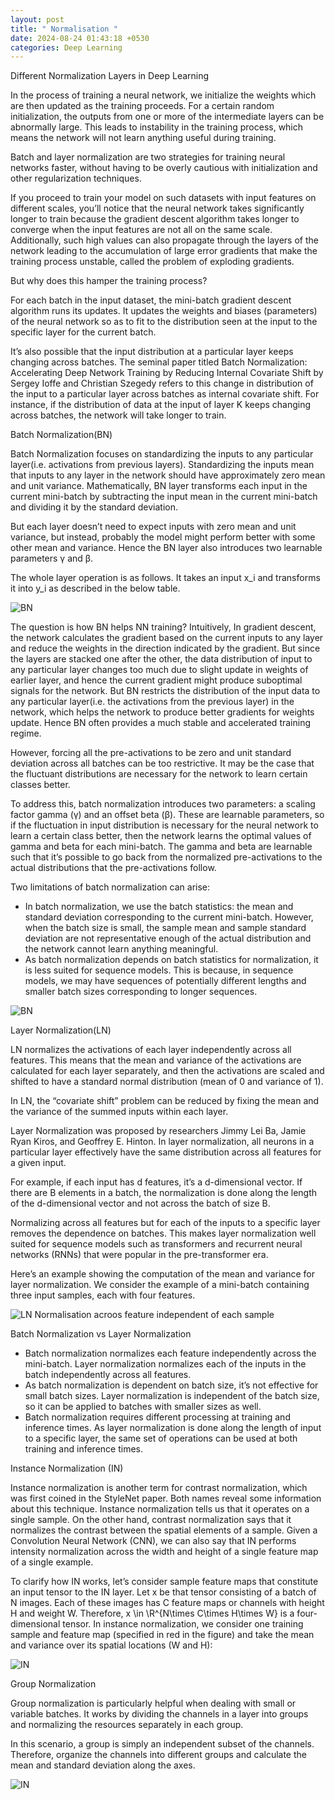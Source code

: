 ```yaml
---
layout: post
title: " Normalisation "
date: 2024-08-24 01:43:18 +0530
categories: Deep Learning
---
```


Different Normalization Layers in Deep Learning

 In the process of training a neural network, we initialize the weights which are then updated as the training proceeds. For a certain random initialization, the outputs from one or more of the intermediate layers can be abnormally large. This leads to instability in the training process, which means the network will not learn anything useful during training.

 Batch and layer normalization are two strategies for training neural networks faster, without having to be overly cautious with initialization and other regularization techniques.

 If you proceed to train your model on such datasets with input features on different scales, you’ll notice that the neural network takes significantly longer to train because the gradient descent algorithm takes longer to converge when the input features are not all on the same scale. Additionally, such high values can also propagate through the layers of the network leading to the accumulation of large error gradients that make the training process unstable, called the problem of exploding gradients.

But why does this hamper the training process?

For each batch in the input dataset, the mini-batch gradient descent algorithm runs its updates. It updates the weights and biases (parameters) of the neural network so as to fit to the distribution seen at the input to the specific layer for the current batch.

It’s also possible that the input distribution at a particular layer keeps changing across batches. The seminal paper titled Batch 
Normalization: Accelerating Deep Network Training by Reducing Internal Covariate Shift by Sergey Ioffe and Christian Szegedy refers to 
this change in distribution of the input to a particular layer across batches as internal covariate shift. For instance, if the 
distribution of data at the input of layer K keeps changing across batches, the network will take longer to train.



Batch Normalization(BN)

Batch Normalization focuses on standardizing the inputs to any particular layer(i.e. activations from previous layers). Standardizing the inputs mean that inputs to any layer in the network should have approximately zero mean and unit variance. Mathematically, BN layer transforms each input in the current mini-batch by subtracting the input mean in the current mini-batch and dividing it by the standard deviation.

But each layer doesn’t need to expect inputs with zero mean and unit variance, but instead, probably the model might perform better with some other mean and variance. Hence the BN layer also introduces two learnable parameters γ and β.

The whole layer operation is as follows. It takes an input x_i and transforms it into y_i as described in the below table.

![BN](/assets/norm_1.jpg)

The question is how BN helps NN training? Intuitively, In gradient descent, the network calculates the gradient based on the current
 inputs to any layer and reduce the weights in the direction indicated by the gradient. But since the layers are stacked one after the 
 other, the data distribution of input to any particular layer changes too much due to slight update in weights of earlier layer, and 
 hence the current gradient might produce suboptimal signals for the network. But BN restricts the distribution of the input data to any 
 particular layer(i.e. the activations from the previous layer) in the network, which helps the network to produce better gradients for 
 weights update. Hence BN often provides a much stable and accelerated training regime.


However, forcing all the pre-activations to be zero and unit standard deviation across all batches can be too restrictive. It may be the case that the fluctuant distributions are necessary for the network to learn certain classes better.

To address this, batch normalization introduces two parameters: a scaling factor gamma (γ) and an offset beta (β). These are learnable parameters, so if the fluctuation in input distribution is necessary for the neural network to learn a certain class better, then the network learns the optimal values of gamma and beta for each mini-batch. The gamma and beta are learnable such that it’s possible to go back from the normalized pre-activations to the actual distributions that the pre-activations follow.

Two limitations of batch normalization can arise:

- In batch normalization, we use the batch statistics: the mean and standard deviation corresponding to the current mini-batch. However, when the batch size is small, the sample mean and sample standard deviation are not representative enough of the actual distribution and the network cannot learn anything meaningful.
- As batch normalization depends on batch statistics for normalization, it is less suited for sequence models. This is because, in sequence models, we may have sequences of potentially different lengths and smaller batch sizes corresponding to longer sequences.



![BN](/assets/norm_2.jpg)


Layer Normalization(LN)

LN normalizes the activations of each layer independently across all features. This means that the mean and variance of the activations are calculated for each layer separately, and then the activations are scaled and shifted to have a standard normal distribution (mean of 0 and variance of 1).

In LN, the “covariate shift” problem can be reduced by fixing the mean and the variance of the summed inputs within each layer.

Layer Normalization was proposed by researchers Jimmy Lei Ba, Jamie Ryan Kiros, and Geoffrey E. Hinton. In layer normalization, all neurons in a particular layer effectively have the same distribution across all features for a given input.

For example, if each input has d features, it’s a d-dimensional vector. If there are B elements in a batch, the normalization is done along the length of the d-dimensional vector and not across the batch of size B.

Normalizing across all features but for each of the inputs to a specific layer removes the dependence on batches. This makes layer normalization well suited for sequence models such as transformers and recurrent neural networks (RNNs) that were popular in the pre-transformer era.

Here’s an example showing the computation of the mean and variance for layer normalization. We consider the example of a mini-batch containing three input samples, each with four features.

![LN](/assets/norm_3.jpg)
Normalisation acroos feature independent of each sample


Batch Normalization vs Layer Normalization

- Batch normalization normalizes each feature independently across the mini-batch. Layer normalization normalizes each of the inputs in the batch independently across all features.
- As batch normalization is dependent on batch size, it’s not effective for small batch sizes. Layer normalization is independent of the batch size, so it can be applied to batches with smaller sizes as well.
- Batch normalization requires different processing at training and inference times. As layer normalization is done along the length of input to a specific layer, the same set of operations can be used at both training and inference times.



Instance Normalization (IN)

Instance normalization is another term for contrast normalization, which was first coined in the StyleNet paper. Both names reveal some information about this technique. Instance normalization tells us that it operates on a single sample. On the other hand, contrast normalization says that it normalizes the contrast between the spatial elements of a sample. Given a Convolution Neural Network (CNN), we can also say that IN performs intensity normalization across the width and height of a single feature map of a single example.

To clarify how IN works, let’s consider sample feature maps that constitute an input tensor to the IN layer. Let x be that tensor consisting of a batch of N images. Each of these images has C feature maps or channels with height H and weight W. Therefore, x \in \R^{N\times C\times H\times W} is a four-dimensional tensor. In instance normalization, we consider one training sample and feature map (specified in red in the figure) and take the mean and variance over its spatial locations (W and H):

![IN](/assets/norm_4.jpg)

Group Normalization

Group normalization is particularly helpful when dealing with small or variable batches. It works by dividing the channels in a layer into groups and normalizing the resources separately in each group.

In this scenario, a group is simply an independent subset of the channels. Therefore, organize the channels into different groups and calculate the mean and standard deviation along the axes.

![IN](/assets/norm_5.jpg)